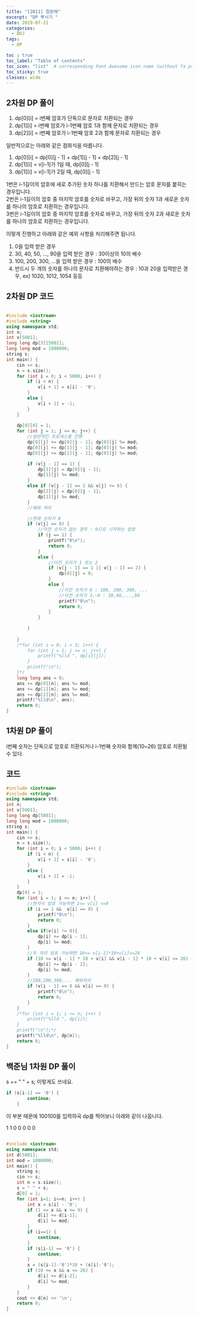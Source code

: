 ```yaml
---
title: "[2011] 합분해"
excerpt: "DP 뿌시기 "
date: 2019-07-21
categories:
  - BOJ
tags:
  - DP

toc : true
toc_label: "Table of contents"
toc_icon: "list"  # corresponding Font Awesome icon name (without fa prefix)
toc_sticky: true
classes: wide  
---
```



## 2차원 DP 풀이

1. dp[0][i] = i번째 암호가 단독으로 문자로 치환되는 경우  
2. dp[1][i] = i번째 암호가 i-1번째 암호 1과 함께 문자로 치환되는 경우  
3. dp[2][i] = i번째 암호가 i-1번째 암호 2과 함께 문자로 치환되는 경우  

일반적으로는  아래와 같은 점화식을 따릅니다.  

1. dp[0][i] = dp[0][j - 1] + dp[1][j - 1] + dp[2][j - 1]  
2. dp[1][i] = v[i-1]가 1일 때, dp[0][j - 1]  
3. dp[1][i] = v[i-1]가 2일 때, dp[0][j - 1]  

1번은 i-1길이의 암호에 새로 추가된 숫자 하나를 치환해서 만드는 암호 문자를 붙히는 경우입니다.  
2번은 i-1길이의 암호 중 마지막 암호를 숫자로 바꾸고, 가장 뒤의 숫자 1과 새로운 숫자를 하나의 암호로 치환하는 경우입니다.  
3번은 i-1길이의 암호 중 마지막 암호를 숫자로 바꾸고, 가장 뒤의 숫자 2과 새로운 숫자를 하나의 암호로 치환하는 경우입니다.  

이렇게 진행하고 아래와 같은 예외 사항을 처리해주면 됩니다.  

1. 0을 입력 받은 경우
2. 30, 40, 50, ..., 90을 입력 받은 경우 : 30이상의 10의 배수
3. 100, 200, 300, ...을 입력 받은 경우 : 100의 배수
4. 반드시 두 개의 숫자를 하나의 문자로 치환해야하는 경우 : 10과 20을 입력받은 경우, ex) 1020, 1012, 1054 등등  

## 2차원 DP 코드

```cpp

#include <iostream>
#include <string>
using namespace std;
int n;
int v[5001];
long long dp[3][5001];
long long mod = 1000000;
string s;
int main() {
	cin >> s;
	n = s.size();
	for (int i = 0; i < 5000; i++) {
		if (i < n) {
			v[i + 1] = s[i] - '0';
		}
		else {
			v[i + 1] = -1;
		}
	}
	
	dp[0][0] = 1;        
	for (int j = 1; j <= n; j++) {
		//일반적인 프로세스를 진행
		dp[0][j] += dp[0][j - 1]; dp[0][j] %= mod;
		dp[0][j] += dp[1][j - 1]; dp[0][j] %= mod;
		dp[0][j] += dp[2][j - 1]; dp[0][j] %= mod;

		if (v[j - 1] == 1) {
			dp[1][j] = dp[0][j - 1];
			dp[1][j] %= mod;
		}
		else if (v[j - 1] == 2 && v[j] <= 6) {
			dp[2][j] = dp[0][j - 1];
			dp[1][j] %= mod;
		}
		//예외 처리

		//현재 숫자가 0
		if (v[j] == 0) {
			//이전 숫자가 없는 경우 : 0으로 시작하는 암호
			if (j == 1) {
				printf("0\n");
				return 0;
			}
			else {
				//이전 숫자가 1 또는 2
				if (v[j - 1] == 1 || v[j - 1] == 2) {
					dp[0][j] = 0;
				}
				else { 
					//이전 숫자가 0 : 100, 200, 300, ...
					//이전 숫자가 3,~9 : 30,40,...,90
					printf("0\n");
					return 0;
				}
			}
			
		}
		
	}
	/*for (int i = 0; i < 3; i++) {
		for (int j = 1; j <= n; j++) {
			printf("%lld ", dp[i][j]);
		}
		printf("\n");
	}*/
	long long ans = 0;
	ans += dp[0][n]; ans %= mod;
	ans += dp[1][n]; ans %= mod;
	ans += dp[2][n]; ans %= mod;
	printf("%lld\n", ans);
	return 0;
}

```

## 1차원 DP 풀이

i번째 숫자는 단독으로 암호로 치환되거나 i-1번째 숫자와 함께(10~26) 암호로 치환될 수 있다.  

## 코드

```cpp
#include <iostream>
#include <string>
using namespace std;
int n;
int v[5001];
long long dp[5001];
long long mod = 1000000;
string s;
int main() {
	cin >> s;
	n = s.size();
	for (int i = 0; i < 5000; i++) {
		if (i < n) {
			v[i + 1] = s[i] - '0';
		}
		else {
			v[i + 1] = -1;
		}
	}
	dp[0] = 1;
	for (int i = 1; i <= n; i++) {
		//한자리 암호 가능하면 1<= v[i] <=9
		if (i == 1 &&  v[i] == 0) {
			printf("0\n");
			return 0;
		}
		else if(v[i] != 0){
			dp[i] += dp[i - 1];
			dp[i] %= mod;
		}
		//두 자리 암호 가능하면 10<= v[i-1]*10+v[i]<=26
		if (10 <= v[i - 1] * 10 + v[i] && v[i - 1] * 10 + v[i] <= 26) {
			dp[i] += dp[i - 2];
			dp[i] %= mod;
		}
		//100,200,300,... 예외처리
		if (v[i - 1] == 0 && v[i] == 0) {
			printf("0\n");
			return 0;
		}
	}
	/*for (int i = 1; i <= n; i++) {
		printf("%lld ", dp[i]);
	}
	printf("\n");*/
	printf("%lld\n", dp[n]);
	return 0;
}
```

## 백준님 1차원 DP 풀이

s += " " + s; 이렇게도 쓰네요.  

```cpp
if (s[i-1] == '0') {
        continue;
    }
```

이 부분 때문에 100100를 입력하곡 dp를 찍어보니 아래와 같이 나옵니다.  

1 1 0 0 0 0 0  

```cpp

#include <iostream>
using namespace std;
int d[5001];
int mod = 1000000;
int main() {
    string s;
    cin >> s;
    int n = s.size();
    s = " " + s;
    d[0] = 1;
    for (int i=1; i<=n; i++) {
        int x = s[i] - '0';
        if (1 <= x && x <= 9) {
            d[i] += d[i-1];
            d[i] %= mod;
        }
        if (i==1) {
            continue;
        }
        if (s[i-1] == '0') {
            continue;
        }
        x = (s[i-1]-'0')*10 + (s[i]-'0');
        if (10 <= x && x <= 26) {
            d[i] += d[i-2];
            d[i] %= mod;
        }
    }
    cout << d[n] << '\n';
    return 0;
}

```